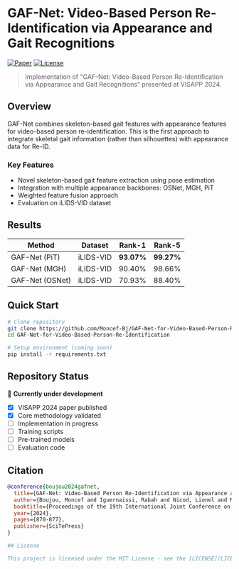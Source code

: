 # GAF-Net: Video-Based Person Re-Identification via Appearance and Gait Recognitions

[![Paper](https://img.shields.io/badge/Paper-VISAPP%202024-blue)](https://www.scitepress.org/Link.aspx?doi=10.5220/0012364200003660)
[![License](https://img.shields.io/badge/License-MIT-green.svg)](LICENSE)

> Implementation of "GAF-Net: Video-Based Person Re-Identification via Appearance and Gait Recognitions" presented at VISAPP 2024.

## Overview

GAF-Net combines skeleton-based gait features with appearance features for video-based person re-identification. This is the first approach to integrate skeletal gait information (rather than silhouettes) with appearance data for Re-ID.

### Key Features
- Novel skeleton-based gait feature extraction using pose estimation
- Integration with multiple appearance backbones: OSNet, MGH, PiT  
- Weighted feature fusion approach
- Evaluation on iLIDS-VID dataset

## Results

| Method | Dataset | Rank-1 | Rank-5 | 
|--------|---------|--------|--------|
| GAF-Net (PiT) | iLIDS-VID | **93.07%** | **99.27%** |
| GAF-Net (MGH) | iLIDS-VID | 90.40% | 98.66% |
| GAF-Net (OSNet) | iLIDS-VID | 70.93% | 88.40% |

## Quick Start

```bash
# Clone repository
git clone https://github.com/Moncef-Bj/GAF-Net-for-Video-Based-Person-Re-Identification.git
cd GAF-Net-for-Video-Based-Person-Re-Identification

# Setup environment (coming soon)
pip install -r requirements.txt
```
## Repository Status

🚧 **Currently under development**

- [x] VISAPP 2024 paper published  
- [x] Core methodology validated
- [ ] Implementation in progress
- [ ] Training scripts
- [ ] Pre-trained models
- [ ] Evaluation code

## Citation

```bibtex
@conference{boujou2024gafnet,
  title={GAF-Net: Video-Based Person Re-Identification via Appearance and Gait Recognitions},
  author={Boujou, Moncef and Iguernaissi, Rabah and Nicod, Lionel and Merad, Djamal and Dubuisson, Séverine},
  booktitle={Proceedings of the 19th International Joint Conference on Computer Vision, Imaging and Computer Graphics Theory and Applications - Volume 4: VISAPP},
  year={2024},
  pages={870-877},
  publisher={SciTePress}
}

## License

This project is licensed under the MIT License - see the [LICENSE](LICENSE) file for details.